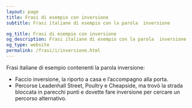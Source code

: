 ```yaml
---
layout: page
title: Frasi di esempio con inversione 
subtitle: Frasi italiane di esempio con la parola  inversione

og_title: Frasi di esempio con inversione 
og_description: Frasi italiane di esempio con la parola  inversione
og_type: website
permalink: /frasi/i/inversione.html
---
```


Frasi italiane di esempio contenenti la parola inversione:


- Faccio inversione, la riporto a casa e l’accompagno alla porta.
- Percorse Leadenhall Street, Poultry e Cheapside, ma trovò la strada bloccata in parecchi punti e dovette fare inversione per cercare un percorso alternativo.
